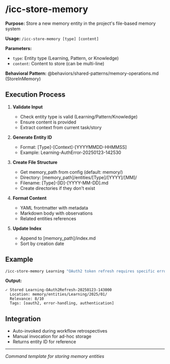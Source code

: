 # /icc-store-memory

**Purpose:** Store a new memory entity in the project's file-based memory system

**Usage:** `/icc-store-memory [type] [content]`

**Parameters:**
- `type`: Entity type (Learning, Pattern, or Knowledge)
- `content`: Content to store (can be multi-line)

**Behavioral Pattern:** @behaviors/shared-patterns/memory-operations.md (StoreInMemory)

## Execution Process

1. **Validate Input**
   - Check entity type is valid (Learning/Pattern/Knowledge)
   - Ensure content is provided
   - Extract context from current task/story

2. **Generate Entity ID**
   - Format: [Type]-[Context]-[YYYYMMDD-HHMMSS]
   - Example: Learning-AuthError-20250123-142530

3. **Create File Structure**
   - Get memory_path from config (default: memory/)
   - Directory: [memory_path]/entities/[Type]/[YYYY]/[MM]/
   - Filename: [Type]-[ID]-[YYYY-MM-DD].md
   - Create directories if they don't exist

4. **Format Content**
   - YAML frontmatter with metadata
   - Markdown body with observations
   - Related entities references

5. **Update Index**
   - Append to [memory_path]/index.md
   - Sort by creation date

## Example

```bash
/icc-store-memory Learning "OAuth2 token refresh requires specific error handling. 401 errors should trigger automatic refresh with exponential backoff."
```

**Output:**
```
✓ Stored Learning-OAuth2Refresh-20250123-143000
  Location: memory/entities/Learning/2025/01/
  Relevance: 8/10
  Tags: [oauth2, error-handling, authentication]
```

## Integration
- Auto-invoked during workflow retrospectives
- Manual invocation for ad-hoc storage
- Returns entity ID for reference

---
*Command template for storing memory entities*